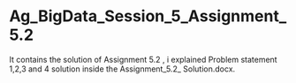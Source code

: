 # Ag_BigData_Session_5_Assignment_5.2
It contains the solution of Assignment 5.2 , i explained Problem statement 1,2,3 and 4 solution inside the Assignment_5.2_ Solution.docx.
